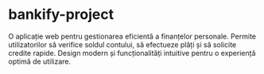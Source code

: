 # bankify-project
O aplicație web pentru gestionarea eficientă a finanțelor personale. Permite utilizatorilor să verifice soldul contului, să efectueze plăți și să solicite credite rapide. Design modern și funcționalități intuitive pentru o experiență optimă de utilizare.
